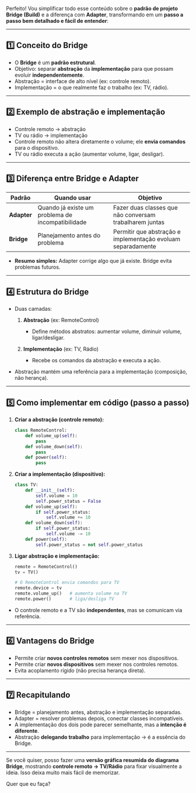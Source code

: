 Perfeito! Vou simplificar todo esse conteúdo sobre o **padrão de projeto Bridge (Build)** e a diferença com **Adapter**, transformando em um **passo a passo bem detalhado e fácil de entender**:

---

## **1️⃣ Conceito do Bridge**

* O **Bridge** é um **padrão estrutural**.
* Objetivo: separar **abstração** da **implementação** para que possam evoluir **independentemente**.
* Abstração = interface de alto nível (ex: controle remoto).
* Implementação = o que realmente faz o trabalho (ex: TV, rádio).

---

## **2️⃣ Exemplo de abstração e implementação**

* Controle remoto → abstração
* TV ou rádio → implementação
* Controle remoto não altera diretamente o volume; ele **envia comandos** para o dispositivo.
* TV ou rádio executa a ação (aumentar volume, ligar, desligar).

---

## **3️⃣ Diferença entre Bridge e Adapter**

| Padrão      | Quando usar                                       | Objetivo                                                     |
| ----------- | ------------------------------------------------- | ------------------------------------------------------------ |
| **Adapter** | Quando já existe um problema de incompatibilidade | Fazer duas classes que não conversam trabalharem juntas      |
| **Bridge**  | Planejamento antes do problema                    | Permitir que abstração e implementação evoluam separadamente |

* **Resumo simples:** Adapter corrige algo que já existe. Bridge evita problemas futuros.

---

## **4️⃣ Estrutura do Bridge**

* Duas camadas:

  1. **Abstração** (ex: RemoteControl)

     * Define métodos abstratos: aumentar volume, diminuir volume, ligar/desligar.
  2. **Implementação** (ex: TV, Rádio)

     * Recebe os comandos da abstração e executa a ação.
* Abstração mantém uma referência para a implementação (composição, não herança).

---

## **5️⃣ Como implementar em código (passo a passo)**

1. **Criar a abstração (controle remoto):**

   ```python
   class RemoteControl:
       def volume_up(self):
           pass
       def volume_down(self):
           pass
       def power(self):
           pass
   ```

2. **Criar a implementação (dispositivo):**

   ```python
   class TV:
       def __init__(self):
           self.volume = 10
           self.power_status = False
       def volume_up(self):
           if self.power_status:
               self.volume += 10
       def volume_down(self):
           if self.power_status:
               self.volume -= 10
       def power(self):
           self.power_status = not self.power_status
   ```

3. **Ligar abstração e implementação:**

   ```python
   remote = RemoteControl()
   tv = TV()

   # O RemoteControl envia comandos para TV
   remote.device = tv
   remote.volume_up()   # aumenta volume na TV
   remote.power()       # liga/desliga TV
   ```

* O controle remoto e a TV são **independentes**, mas se comunicam via referência.

---

## **6️⃣ Vantagens do Bridge**

* Permite criar **novos controles remotos** sem mexer nos dispositivos.
* Permite criar **novos dispositivos** sem mexer nos controles remotos.
* Evita acoplamento rígido (não precisa herança direta).

---

## **7️⃣ Recapitulando**

* Bridge = planejamento antes, abstração e implementação separadas.
* Adapter = resolver problemas depois, conectar classes incompatíveis.
* A implementação dos dois pode parecer semelhante, mas a **intenção é diferente**.
* Abstração **delegando trabalho** para implementação → é a essência do Bridge.

---

Se você quiser, posso fazer uma **versão gráfica resumida do diagrama Bridge**, mostrando **controle remoto → TV/Rádio** para fixar visualmente a ideia. Isso deixa muito mais fácil de memorizar.

Quer que eu faça?
